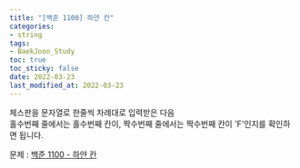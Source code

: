 ```yaml
---
title: "[백준 1100] 하얀 칸"
categories: 
- string
tags:
- BaekJoon_Study
toc: true
toc_sticky: false
date: 2022-03-23
last_modified_at: 2022-03-23
---
```


체스판을 문자열로 한줄씩 차례대로 입력받은 다음  
홀수번째 줄에서는 홀수번째 칸이, 짝수번째 줄에서는 짝수번째 칸이 'F'인지를 확인하면 됩니다.


문제 : [백준 1100 - 하얀 칸](https://www.acmicpc.net/problem/1100)

<script src="https://gist.github.com/Ryumaker/1a0eebc02969d5e171693934aa3ac0c6.js"></script>



